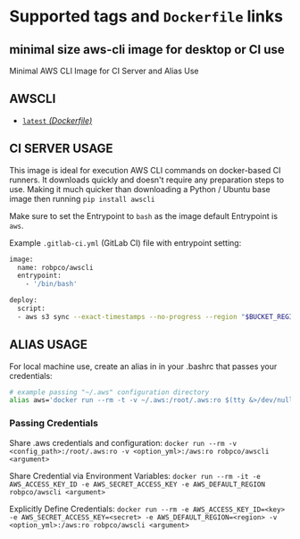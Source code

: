 # Supported tags and `Dockerfile` links

## minimal size aws-cli image for desktop or CI use

Minimal AWS CLI Image for CI Server and Alias Use

## AWSCLI

- [`latest` _(Dockerfile)_](https://github.com/robpco/docker-awscli/blob/976b72d54365fc366bfa345eec8c2c18de65634d/Dockerfile)

## CI SERVER USAGE

This image is ideal for execution AWS CLI commands on docker-based CI runners.  It downloads quickly and doesn't require any preparation steps to use.  Making it much quicker than downloading a Python / Ubuntu base image then running `pip install awscli`

Make sure to set the Entrypoint to `bash` as the image default Entrypoint is `aws`.

Example `.gitlab-ci.yml` (GitLab CI) file with entrypoint setting:

``` bash
image:
  name: robpco/awscli
  entrypoint:
    - '/bin/bash'

deploy:
  script:
  - aws s3 sync --exact-timestamps --no-progress --region "$BUCKET_REGION" "./settings" "$BUCKET_BASE/settings"
```

## ALIAS USAGE

For local machine use, create an alias in in your .bashrc that passes your credentials:

``` bash
# example passing "~/.aws" configuration directory
alias aws='docker run --rm -t -v ~/.aws:/root/.aws:ro $(tty &>/dev/null && echo "-i") robpco/awscli'
```

### Passing Credentials

Share .aws credentials and configuration:
`docker run --rm -v <config_path>:/root/.aws:ro -v <option_yml>:/aws:ro robpco/awscli <argument>`

Share Credential via Environment Variables:
`docker run --rm -it -e AWS_ACCESS_KEY_ID -e AWS_SECRET_ACCESS_KEY -e AWS_DEFAULT_REGION robpco/awscli <argument>`

Explicitly Define Credentials:
`docker run --rm -e AWS_ACCESS_KEY_ID=<key> -e AWS_SECRET_ACCESS_KEY=<secret> -e AWS_DEFAULT_REGION=<region> -v <option_yml>:/aws:ro robpco/awscli <argument>`
